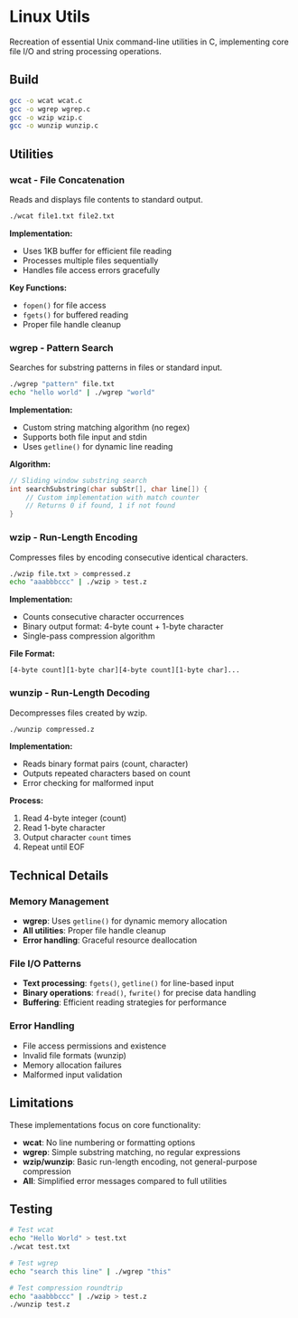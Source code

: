 # Linux Utils

Recreation of essential Unix command-line utilities in C, implementing core file I/O and string processing operations.

## Build

```bash
gcc -o wcat wcat.c
gcc -o wgrep wgrep.c
gcc -o wzip wzip.c
gcc -o wunzip wunzip.c
```

## Utilities

### wcat - File Concatenation
Reads and displays file contents to standard output.

```bash
./wcat file1.txt file2.txt
```

**Implementation:**
- Uses 1KB buffer for efficient file reading
- Processes multiple files sequentially
- Handles file access errors gracefully

**Key Functions:**
- `fopen()` for file access
- `fgets()` for buffered reading
- Proper file handle cleanup

### wgrep - Pattern Search
Searches for substring patterns in files or standard input.

```bash
./wgrep "pattern" file.txt
echo "hello world" | ./wgrep "world"
```

**Implementation:**
- Custom string matching algorithm (no regex)
- Supports both file input and stdin
- Uses `getline()` for dynamic line reading

**Algorithm:**
```c
// Sliding window substring search
int searchSubstring(char subStr[], char line[]) {
    // Custom implementation with match counter
    // Returns 0 if found, 1 if not found
}
```

### wzip - Run-Length Encoding
Compresses files by encoding consecutive identical characters.

```bash
./wzip file.txt > compressed.z
echo "aaabbbccc" | ./wzip > test.z
```

**Implementation:**
- Counts consecutive character occurrences
- Binary output format: 4-byte count + 1-byte character
- Single-pass compression algorithm

**File Format:**
```
[4-byte count][1-byte char][4-byte count][1-byte char]...
```

### wunzip - Run-Length Decoding
Decompresses files created by wzip.

```bash
./wunzip compressed.z
```

**Implementation:**
- Reads binary format pairs (count, character)
- Outputs repeated characters based on count
- Error checking for malformed input

**Process:**
1. Read 4-byte integer (count)
2. Read 1-byte character
3. Output character `count` times
4. Repeat until EOF

## Technical Details

### Memory Management
- **wgrep**: Uses `getline()` for dynamic memory allocation
- **All utilities**: Proper file handle cleanup
- **Error handling**: Graceful resource deallocation

### File I/O Patterns
- **Text processing**: `fgets()`, `getline()` for line-based input
- **Binary operations**: `fread()`, `fwrite()` for precise data handling
- **Buffering**: Efficient reading strategies for performance

### Error Handling
- File access permissions and existence
- Invalid file formats (wunzip)
- Memory allocation failures
- Malformed input validation

## Limitations

These implementations focus on core functionality:
- **wcat**: No line numbering or formatting options
- **wgrep**: Simple substring matching, no regular expressions
- **wzip/wunzip**: Basic run-length encoding, not general-purpose compression
- **All**: Simplified error messages compared to full utilities

## Testing

```bash
# Test wcat
echo "Hello World" > test.txt
./wcat test.txt

# Test wgrep
echo "search this line" | ./wgrep "this"

# Test compression roundtrip
echo "aaabbbccc" | ./wzip > test.z
./wunzip test.z
```
